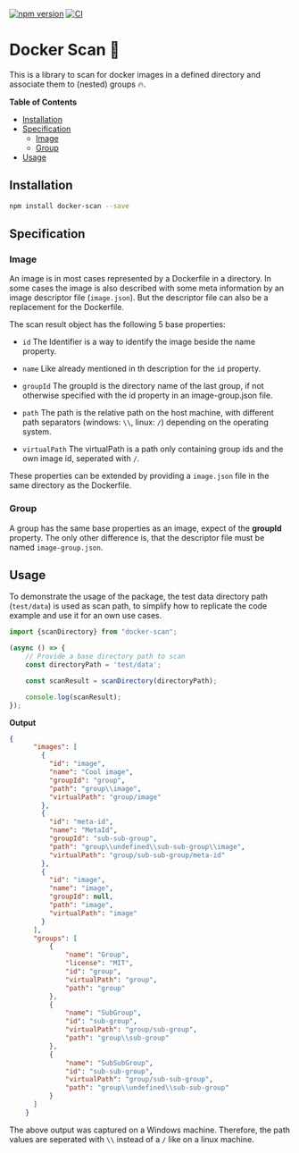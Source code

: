 [![npm version](https://badge.fury.io/js/docker-scan.svg)](https://badge.fury.io/js/docker-scan)
[![CI](https://github.com/Tada5hi/docker-scan/actions/workflows/main.yml/badge.svg)](https://github.com/Tada5hi/docker-scan/actions/workflows/main.yml)

# Docker Scan 💾
This is a library to scan for docker images in a defined directory and associate them to (nested) groups 🔥.

**Table of Contents**

- [Installation](#installation)
- [Specification](#specification)
  - [Image](#image)
  - [Group](#group)
- [Usage](#usage)

## Installation

```bash
npm install docker-scan --save
```

## Specification

### Image
An image is in most cases represented by a Dockerfile in a directory. In some cases
the image is also described with some meta information by an image descriptor file (`image.json`). But the descriptor file can also be
a replacement for the Dockerfile.

The scan result object has the following 5 base properties:
- `id`
The Identifier is a way to identify the image beside the name property.


- `name`
Like already mentioned in th description for the `id` property.


- `groupId`
The groupId is the directory name of the last group, if not otherwise specified with the id property in an image-group.json file.


- `path`
The path is the relative path on the host machine, with different path separators (windows: `\\`, linux: `/`)
depending on the operating system.


- `virtualPath`
The virtualPath is a path only containing group ids and the own image id, seperated with `/`.

These properties can be extended by providing a `image.json` file in
the same directory as the Dockerfile.

### Group
A group has the same base properties as an image, expect of the **groupId** property. The only other difference
is, that the descriptor file must be named `image-group.json`.

## Usage

To demonstrate the usage of the package, the test data directory path (`test/data`) is used as scan path,
to simplify how to replicate the code example and use it for an own use cases.

```typescript
import {scanDirectory} from "docker-scan";

(async () => {
    // Provide a base directory path to scan
    const directoryPath = 'test/data';

    const scanResult = scanDirectory(directoryPath);

    console.log(scanResult);
});
```
**Output**
```json
{
      "images": [
        {
          "id": "image",
          "name": "Cool image",
          "groupId": "group",
          "path": "group\\image",
          "virtualPath": "group/image"
        },
        {
          "id": "meta-id",
          "name": "MetaId",
          "groupId": "sub-sub-group",
          "path": "group\\undefined\\sub-sub-group\\image",
          "virtualPath": "group/sub-sub-group/meta-id"
        },
        {
          "id": "image",
          "name": "image",
          "groupId": null,
          "path": "image",
          "virtualPath": "image"
        }
      ],
      "groups": [
          {
              "name": "Group",
              "license": "MIT",
              "id": "group",
              "virtualPath": "group",
              "path": "group"
          },
          {
              "name": "SubGroup",
              "id": "sub-group",
              "virtualPath": "group/sub-group",
              "path": "group\\sub-group"
          },
          {
              "name": "SubSubGroup",
              "id": "sub-sub-group",
              "virtualPath": "group/sub-sub-group",
              "path": "group\\undefined\\sub-sub-group"
          }
      ]
    }
```
The above output was captured on a Windows machine. Therefore, the path values are seperated with `\\` instead
of a `/` like on a linux machine.
